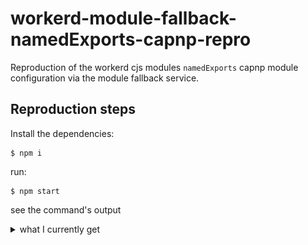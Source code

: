# workerd-module-fallback-namedExports-capnp-repro

Reproduction of the workerd cjs modules `namedExports` capnp module configuration via the module fallback service.

## Reproduction steps

Install the dependencies:

```
$ npm i
```

run:

```
$ npm start
```

see the command's output

<details>
<summary>what I currently get</summary>

![output](./output.png)

</details>
